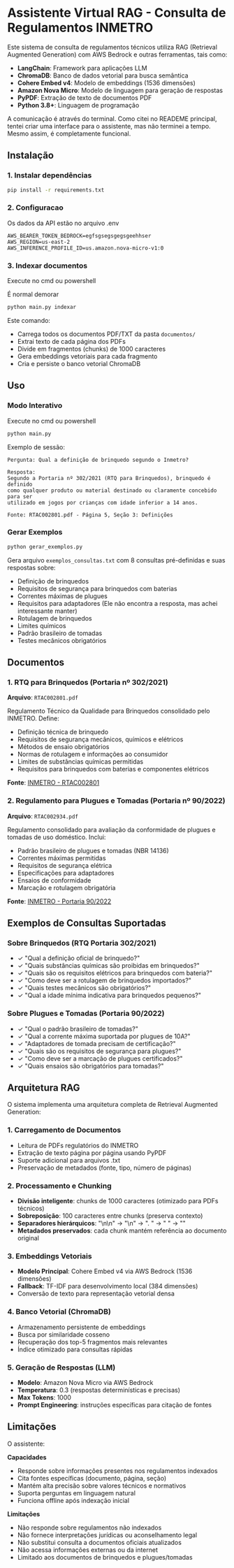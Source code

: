 # Assistente Virtual RAG - Consulta de Regulamentos INMETRO

Este sistema de consulta de regulamentos técnicos utiliza RAG (Retrieval Augmented Generation) com AWS Bedrock e outras ferramentas, tais como:

- **LangChain**: Framework para aplicações LLM
- **ChromaDB**: Banco de dados vetorial para busca semântica
- **Cohere Embed v4**: Modelo de embeddings (1536 dimensões)
- **Amazon Nova Micro**: Modelo de linguagem para geração de respostas
- **PyPDF**: Extração de texto de documentos PDF
- **Python 3.8+**: Linguagem de programação

A comunicação é através do terminal. Como citei no READEME principal, tentei criar uma interface para o assistente, mas não terminei a tempo. Mesmo assim, é completamente funcional.

## Instalação

### 1. Instalar dependências

```bash
pip install -r requirements.txt
```

### 2. Configuracao

Os dados da API estão no arquivo .env

```
AWS_BEARER_TOKEN_BEDROCK=egfsgsegsgegsgeehhser
AWS_REGION=us-east-2
AWS_INFERENCE_PROFILE_ID=us.amazon.nova-micro-v1:0
```


### 3. Indexar documentos

Execute no cmd ou powershell

É normal demorar

```bash
python main.py indexar
```

Este comando:
- Carrega todos os documentos PDF/TXT da pasta `documentos/`
- Extrai texto de cada página dos PDFs
- Divide em fragmentos (chunks) de 1000 caracteres
- Gera embeddings vetoriais para cada fragmento
- Cria e persiste o banco vetorial ChromaDB


## Uso

### Modo Interativo

Execute no cmd ou powershell

```bash
python main.py
```

Exemplo de sessão:

```
Pergunta: Qual a definição de brinquedo segundo o Inmetro?

Resposta:
Segundo a Portaria nº 302/2021 (RTQ para Brinquedos), brinquedo é definido
como qualquer produto ou material destinado ou claramente concebido para ser
utilizado em jogos por crianças com idade inferior a 14 anos.

Fonte: RTAC002801.pdf - Página 5, Seção 3: Definições
```

### Gerar Exemplos

```bash
python gerar_exemplos.py
```

Gera arquivo `exemplos_consultas.txt` com 8 consultas pré-definidas e suas respostas sobre:
- Definição de brinquedos
- Requisitos de segurança para brinquedos com baterias
- Correntes máximas de plugues
- Requisitos para adaptadores (Ele não encontra a resposta, mas achei interessante manter)
- Rotulagem de brinquedos
- Limites químicos
- Padrão brasileiro de tomadas
- Testes mecânicos obrigatórios


## Documentos 

### 1. RTQ para Brinquedos (Portaria nº 302/2021)
**Arquivo**: `RTAC002801.pdf`

Regulamento Técnico da Qualidade para Brinquedos consolidado pelo INMETRO. Define:
- Definição técnica de brinquedo
- Requisitos de segurança mecânicos, químicos e elétricos
- Métodos de ensaio obrigatórios
- Normas de rotulagem e informações ao consumidor
- Limites de substâncias químicas permitidas
- Requisitos para brinquedos com baterias e componentes elétricos

**Fonte**: [INMETRO - RTAC002801](http://www.inmetro.gov.br/legislacao/rtac/pdf/RTAC002801.pdf)

### 2. Regulamento para Plugues e Tomadas (Portaria nº 90/2022)
**Arquivo**: `RTAC002934.pdf`

Regulamento consolidado para avaliação da conformidade de plugues e tomadas de uso doméstico. Inclui:
- Padrão brasileiro de plugues e tomadas (NBR 14136)
- Correntes máximas permitidas
- Requisitos de segurança elétrica
- Especificações para adaptadores
- Ensaios de conformidade
- Marcação e rotulagem obrigatória

**Fonte**: [INMETRO - Portaria 90/2022](http://sistema-sil.inmetro.gov.br/rtac/RTAC002934.pdf)

## Exemplos de Consultas Suportadas

### Sobre Brinquedos (RTQ Portaria 302/2021)
- ✓ "Qual a definição oficial de brinquedo?"
- ✓ "Quais substâncias químicas são proibidas em brinquedos?"
- ✓ "Quais são os requisitos elétricos para brinquedos com bateria?"
- ✓ "Como deve ser a rotulagem de brinquedos importados?"
- ✓ "Quais testes mecânicos são obrigatórios?"
- ✓ "Qual a idade mínima indicativa para brinquedos pequenos?"

### Sobre Plugues e Tomadas (Portaria 90/2022)
- ✓ "Qual o padrão brasileiro de tomadas?"
- ✓ "Qual a corrente máxima suportada por plugues de 10A?"
- ✓ "Adaptadores de tomada precisam de certificação?"
- ✓ "Quais são os requisitos de segurança para plugues?"
- ✓ "Como deve ser a marcação de plugues certificados?"
- ✓ "Quais ensaios são obrigatórios para tomadas?"

## Arquitetura RAG

O sistema implementa uma arquitetura completa de Retrieval Augmented Generation:

### 1. Carregamento de Documentos
- Leitura de PDFs regulatórios do INMETRO
- Extração de texto página por página usando PyPDF
- Suporte adicional para arquivos .txt
- Preservação de metadados (fonte, tipo, número de páginas)

### 2. Processamento e Chunking
- **Divisão inteligente**: chunks de 1000 caracteres (otimizado para PDFs técnicos)
- **Sobreposição**: 100 caracteres entre chunks (preserva contexto)
- **Separadores hierárquicos**: "\n\n" → "\n" → ". " → " " → ""
- **Metadados preservados**: cada chunk mantém referência ao documento original

### 3. Embeddings Vetoriais
- **Modelo Principal**: Cohere Embed v4 via AWS Bedrock (1536 dimensões)
- **Fallback**: TF-IDF para desenvolvimento local (384 dimensões)
- Conversão de texto para representação vetorial densa

### 4. Banco Vetorial (ChromaDB)
- Armazenamento persistente de embeddings
- Busca por similaridade cosseno
- Recuperação dos top-5 fragmentos mais relevantes
- Índice otimizado para consultas rápidas

### 5. Geração de Respostas (LLM)
- **Modelo**: Amazon Nova Micro via AWS Bedrock
- **Temperatura**: 0.3 (respostas determinísticas e precisas)
- **Max Tokens**: 1000
- **Prompt Engineering**: instruções específicas para citação de fontes

## Limitações 

O assistente:

**Capacidades** 
- Responde sobre informações presentes nos regulamentos indexados
- Cita fontes específicas (documento, página, seção)
- Mantém alta precisão sobre valores técnicos e normativos
- Suporta perguntas em linguagem natural
- Funciona offline após indexação inicial

**Limitações** 
- Não responde sobre regulamentos não indexados
- Não fornece interpretações jurídicas ou aconselhamento legal
- Não substitui consulta a documentos oficiais atualizados
- Não acessa informações externas ou da internet
- Limitado aos documentos de brinquedos e plugues/tomadas
